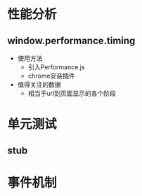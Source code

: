 # 性能分析
## window.performance.timing
* 使用方法
  * 引入Performance.js
  * chrome安装插件
* 值得关注的数据
  * 相当于url到页面显示的各个阶段

# 单元测试
## stub

# 事件机制